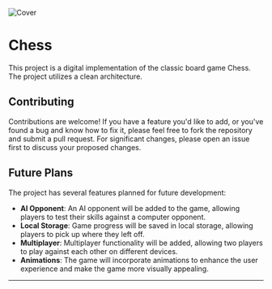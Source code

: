 ![Cover](https://github.com/Ninidze1/ChessComposeKMM/assets/73029688/4a7db80f-71ce-450d-a7d9-50f87a6ec15e)

# Chess

This project is a digital implementation of the classic board game Chess. The project utilizes a clean architecture.

## Contributing

Contributions are welcome! If you have a feature you'd like to add, or you've found a bug and know how to fix it, please feel free to fork the repository and submit a pull request. For significant changes, please open an issue first to discuss your proposed changes. 

## Future Plans

The project has several features planned for future development:

- **AI Opponent**: An AI opponent will be added to the game, allowing players to test their skills against a computer opponent.
- **Local Storage**: Game progress will be saved in local storage, allowing players to pick up where they left off.
- **Multiplayer**: Multiplayer functionality will be added, allowing two players to play against each other on different devices.
- **Animations**: The game will incorporate animations to enhance the user experience and make the game more visually appealing.

---
